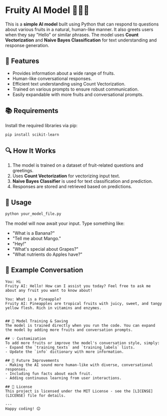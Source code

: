# Fruity AI Model 🍎🍌🍇

This is a **simple AI model** built using Python that can respond to questions about various fruits in a natural, human-like manner. It also greets users when they say "Hello" or similar phrases. The model uses **Count Vectorization** and **Naive Bayes Classification** for text understanding and response generation.

## 📌 Features
- Provides information about a wide range of fruits.
- Human-like conversational responses.
- Efficient text understanding using Count Vectorization.
- Trained on various prompts to ensure robust communication.
- Easily expandable with more fruits and conversational prompts.

## 📚 Requirements
Install the required libraries via pip:
```bash
pip install scikit-learn
```

## 🔍 How It Works
1. The model is trained on a dataset of fruit-related questions and greetings.
2. Uses **Count Vectorization** for vectorizing input text.
3. **Naive Bayes Classifier** is used for text classification and prediction.
4. Responses are stored and retrieved based on predictions.

## 🚀 Usage
```bash
python your_model_file.py
```
The model will now await your input. Type something like:
- "What is a Banana?"
- "Tell me about Mango."
- "Hey!"
- "What's special about Grapes?"
- "What nutrients do Apples have?"

## 🤖 Example Conversation
```plaintext
You: Hi
Fruity AI: Hello! How can I assist you today? Feel free to ask me about any fruit you want to know about!

You: What is a Pineapple?
Fruity AI: Pineapples are tropical fruits with juicy, sweet, and tangy yellow flesh. Rich in vitamins and enzymes.
```
```

## 📁 Model Training & Saving
The model is trained directly when you run the code. You can expand the model by adding more fruits and conversation prompts.

## 💡 Customization
To add more fruits or improve the model's conversation style, simply:
- Expand the `training_texts` and `training_labels` lists.
- Update the `info` dictionary with more information.

## 🌟 Future Improvements
- Making the AI sound more human-like with diverse, conversational responses.
- Including fun facts about each fruit.
- Adding continuous learning from user interactions.

## 📜 License
This project is licensed under the MIT License - see the [LICENSE](LICENSE) file for details.

---
Happy coding! 😊

